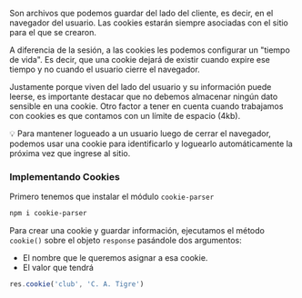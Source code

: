 Son archivos que podemos guardar del lado del cliente, es decir, en el navegador del usuario. Las cookies estarán siempre asociadas con el sitio para el que se crearon.

A diferencia de la sesión, a las cookies les podemos configurar un "tiempo de vida". Es decir, que una cookie dejará de existir cuando expire ese tiempo y no cuando el usuario cierre el navegador.

Justamente porque viven del lado del usuario y su información puede leerse, es importante destacar que no debemos almacenar ningún dato sensible en una cookie. Otro factor a tener en cuenta cuando trabajamos con cookies es que contamos con un límite de espacio (4kb).

💡 Para mantener logueado a un usuario luego de cerrar el navegador, podemos usar una cookie para identificarlo y loguearlo automáticamente la próxima vez que ingrese al sitio.

### Implementando Cookies

Primero tenemos que instalar el módulo ```cookie-parser```

```bash
npm i cookie-parser
```

Para crear una cookie y guardar información, ejecutamos el método ```cookie()``` sobre el objeto ```response``` pasándole dos argumentos:

- El nombre que le queremos asignar a esa cookie.
- El valor que tendrá

```js
res.cookie('club', 'C. A. Tigre')
```